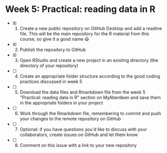 # Week 5: Practical: reading data in R
- [x] 1. Create a new public repository on GitHub Desktop and add a readme file. This will be the main repository for the R material from this course, so give it a good name :smiley:
- [x] 2. Publish the repository to GitHub
- [x] 3. Open RStudio and create a new project in an existing directory (the directory of your repository)
- [ ] 4. Create an appropriate folder structure according to the good coding practices discussed in week 5
- [ ] 5. Download the data files and Rmarkdown file from the week 5 "Practical: reading data in R" section on MyAberdeen and save them in the appropriate folders in your project
- [ ] 6. Work through the Rmarkdown file, remembering to commit and push your changes to the remote repository on GitHub
- [ ] 7. Optional: if you have questions you'd like to discuss with your collaborators, create issues on GitHub and let them know
- [ ] 8. Comment on this issue with a link to your new repository